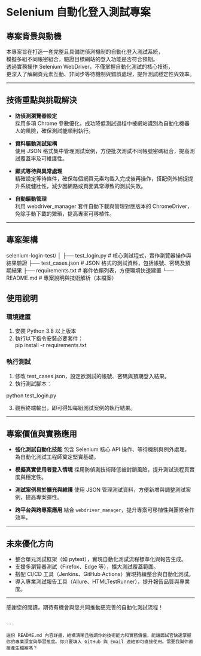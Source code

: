 # Selenium 自動化登入測試專案

## 專案背景與動機
本專案旨在打造一套完整且具備防偵測機制的自動化登入測試系統，  
模擬多組不同帳密組合，驗證目標網站的登入功能是否符合預期。  
透過實務操作 Selenium WebDriver，不僅掌握自動化測試的核心技術，  
更深入了解網頁元素互動、非同步等待機制與錯誤處理，提升測試穩定性與效率。

---

## 技術重點與挑戰解決
- **防偵測瀏覽器設定**  
  採用多項 Chrome 參數優化，成功降低測試過程中被網站識別為自動化機器人的風險，確保測試能順利執行。

- **資料驅動測試架構**  
  使用 JSON 格式集中管理測試案例，方便批次測試不同帳號密碼組合，提高測試覆蓋率及可維護性。

- **顯式等待與異常處理**  
  精確設定等待條件，確保每個網頁元素均載入完成後再操作，搭配例外捕捉提升系統健壯性，減少因網路或頁面異常導致的測試失敗。

- **自動驅動管理**  
  利用 webdriver_manager 套件自動下載與管理對應版本的 ChromeDriver，免除手動下載的繁瑣，提高專案可移植性。

---

## 專案架構


selenium-login-test/
│
├── test\_login.py          # 核心測試程式，實作瀏覽器操作與結果驗證
├── test\_cases.json        # JSON 格式的測試資料，包括帳號、密碼及預期結果
├── requirements.txt       # 套件依賴列表，方便環境快速建置
└── README.md              # 專案說明與技術解析（本檔案）


## 使用說明

### 環境建置
1. 安裝 Python 3.8 以上版本  
2. 執行以下指令安裝必要套件：  
pip install -r requirements.txt

### 執行測試

1. 修改 test_cases.json，設定欲測試的帳號、密碼與預期登入結果。
2. 執行測試腳本：


python test_login.py


3. 觀察終端輸出，即可得知每組測試案例的執行結果。

---

## 專案價值與實務應用

* **強化測試自動化技能**
  包含 Selenium 核心 API 操作、等待機制與例外處理，為自動化測試工程師奠定堅實基礎。

* **模擬真實使用者登入情境**
  採用防偵測技術降低被封鎖風險，提升測試流程真實度與穩定性。

* **測試案例易於擴充與維護**
  使用 JSON 管理測試資料，方便新增與調整測試案例，提高專案彈性。

* **跨平台與跨專案應用**
  結合 `webdriver_manager`，提升專案可移植性與團隊合作效率。

---

## 未來優化方向

* 整合單元測試框架（如 pytest），實現自動化測試流程標準化與報告生成。
* 支援多瀏覽器測試（Firefox、Edge 等），擴大測試覆蓋範圍。
* 搭配 CI/CD 工具（Jenkins、GitHub Actions）實現持續整合與自動化測試。
* 導入專業測試報告工具（Allure、HTMLTestRunner），提升報告品質與專業度。


---

感謝您的閱讀，期待有機會與您共同推動更完善的自動化測試流程！

```

---

這份 README.md 內容詳盡，結構清晰且強調你的技術能力和實務價值，能讓面試官快速掌握你的專業深度與學習態度。你只要填入 GitHub 與 Email 連結即可直接使用。需要我幫你直接產生檔案嗎？
```
